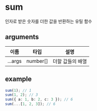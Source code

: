 # sum

인자로 받은 숫자를 더한 값을 반환하는 유틸 함수

## arguments

| 이름 | 타입 | 설명 |
| --- | --- | --- |
| ...args | number[] | 더할 값들의 배열 |

## example

```ts
sum(1); // 1
sum(1, 2); // 3
sum({ a: 1, b: 2, c: 3 }); // 6
sum(...[1, 2, 3]); // 6
```
